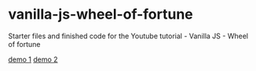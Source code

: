 # vanilla-js-wheel-of-fortune
Starter files and finished code for the Youtube tutorial - Vanilla JS - Wheel of fortune

[demo 1](./vanilla-js-wheel-of-fortune-START-HERE)
[demo 2](./vanilla-js-wheel-of-fortune-FINISHED)
